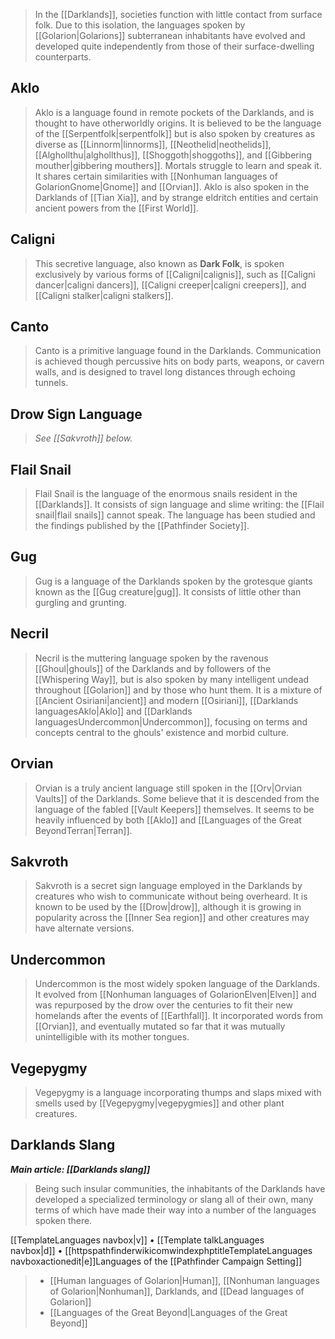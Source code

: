 > In the [[Darklands]], societies function with little contact from surface folk. Due to this isolation, the languages spoken by [[Golarion|Golarions]] subterranean inhabitants have evolved and developed quite independently from those of their surface-dwelling counterparts.


## Aklo

> Aklo is a language found in remote pockets of the Darklands, and is thought to have otherworldly origins. It is believed to be the language of the [[Serpentfolk|serpentfolk]] but is also spoken by creatures as diverse as [[Linnorm|linnorms]], [[Neothelid|neothelids]], [[Alghollthu|alghollthus]], [[Shoggoth|shoggoths]], and [[Gibbering mouther|gibbering mouthers]]. Mortals struggle to learn and speak it. It shares certain similarities with [[Nonhuman languages of GolarionGnome|Gnome]] and [[Orvian]]. Aklo is also spoken in the Darklands of [[Tian Xia]], and by strange eldritch entities and certain ancient powers from the [[First World]].


## Caligni

> This secretive language, also known as **Dark Folk**, is spoken exclusively by various forms of [[Caligni|calignis]], such as [[Caligni dancer|caligni dancers]], [[Caligni creeper|caligni creepers]], and [[Caligni stalker|caligni stalkers]].


## Canto

> Canto is a primitive language found in the Darklands. Communication is achieved though percussive hits on body parts, weapons, or cavern walls, and is designed to travel long distances through echoing tunnels.


## Drow Sign Language

> *See [[Sakvroth]] below.*


## Flail Snail

> Flail Snail is the language of the enormous snails resident in the [[Darklands]]. It consists of sign language and slime writing: the [[Flail snail|flail snails]] cannot speak. The language has been studied and the findings published by the [[Pathfinder Society]].


## Gug

> Gug is a language of the Darklands spoken by the grotesque giants known as the [[Gug creature|gug]]. It consists of little other than gurgling and grunting.


## Necril

> Necril is the muttering language spoken by the ravenous [[Ghoul|ghouls]] of the Darklands and by followers of the [[Whispering Way]], but is also spoken by many intelligent undead throughout [[Golarion]] and by those who hunt them. It is a mixture of [[Ancient Osiriani|ancient]] and modern [[Osiriani]], [[Darklands languagesAklo|Aklo]] and [[Darklands languagesUndercommon|Undercommon]], focusing on terms and concepts central to the ghouls' existence and morbid culture.


## Orvian

> Orvian is a truly ancient language still spoken in the [[Orv|Orvian Vaults]] of the Darklands. Some believe that it is descended from the language of the fabled [[Vault Keepers]] themselves. It seems to be heavily influenced by both [[Aklo]] and [[Languages of the Great BeyondTerran|Terran]].


## Sakvroth

> Sakvroth is a secret sign language employed in the Darklands by creatures who wish to communicate without being overheard. It is known to be used by the [[Drow|drow]], although it is growing in popularity across the [[Inner Sea region]] and other creatures may have alternate versions.


## Undercommon

> Undercommon is the most widely spoken language of the Darklands. It evolved from [[Nonhuman languages of GolarionElven|Elven]] and was repurposed by the drow over the centuries to fit their new homelands after the events of [[Earthfall]]. It incorporated words from [[Orvian]], and eventually mutated so far that it was mutually unintelligible with its mother tongues.


## Vegepygmy

> Vegepygmy is a language incorporating thumps and slaps mixed with smells used by [[Vegepygmy|vegepygmies]] and other plant creatures.


## Darklands Slang

***Main article: [[Darklands slang]]***
> Being such insular communities, the inhabitants of the Darklands have developed a specialized terminology or slang all of their own, many terms of which have made their way into a number of the languages spoken there.



[[TemplateLanguages navbox|v]] • [[Template talkLanguages navbox|d]] • [[httpspathfinderwikicomwindexphptitleTemplateLanguages navboxactionedit|e]]Languages of the [[Pathfinder Campaign Setting]]
> - [[Human languages of Golarion|Human]], [[Nonhuman languages of Golarion|Nonhuman]], Darklands, and [[Dead languages of Golarion]]
> - [[Languages of the Great Beyond|Languages of the Great Beyond]]




